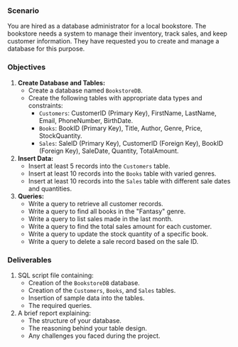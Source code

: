 ### Scenario

You are hired as a database administrator for a local bookstore. The bookstore needs a system to manage their inventory, track sales, and keep customer information. They have requested you to create and manage a database for this purpose.

### Objectives

1. **Create Database and Tables:**
    - Create a database named `BookstoreDB`.
    - Create the following tables with appropriate data types and constraints:
        - `Customers`: CustomerID (Primary Key), FirstName, LastName, Email, PhoneNumber, BirthDate.
        - `Books`: BookID (Primary Key), Title, Author, Genre, Price, StockQuantity.
        - `Sales`: SaleID (Primary Key), CustomerID (Foreign Key), BookID (Foreign Key), SaleDate, Quantity, TotalAmount.
2. **Insert Data:**
    - Insert at least 5 records into the `Customers` table.
    - Insert at least 10 records into the `Books` table with varied genres.
    - Insert at least 10 records into the `Sales` table with different sale dates and quantities.
3. **Queries:**
    - Write a query to retrieve all customer records.
    - Write a query to find all books in the "Fantasy" genre.
    - Write a query to list sales made in the last month.
    - Write a query to find the total sales amount for each customer.
    - Write a query to update the stock quantity of a specific book.
    - Write a query to delete a sale record based on the sale ID.

### Deliverables

1. SQL script file containing:
    - Creation of the `BookstoreDB` database.
    - Creation of the `Customers`, `Books`, and `Sales` tables.
    - Insertion of sample data into the tables.
    - The required queries.
2. A brief report explaining:
    - The structure of your database.
    - The reasoning behind your table design.
    - Any challenges you faced during the project.
